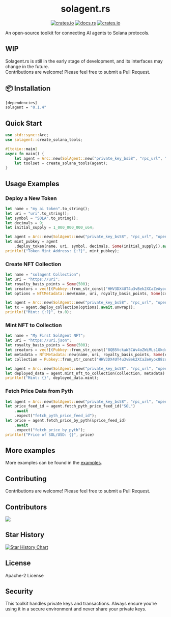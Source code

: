 <div align="center">

# solagent.rs   
  [<img alt="crates.io" src="https://img.shields.io/crates/v/solagent?style=for-the-badge&logo=rust">](https://crates.io/crates/solagent)
  [<img alt="docs.rs" src="https://img.shields.io/docsrs/solagent?style=for-the-badge&logo=docs.rs">](https://docs.rs/solagent)
  [<img alt="crates.io" src="https://img.shields.io/crates/d/solagent?style=for-the-badge&logo=rust">](https://crates.io/crates/solagent)

</div>
An open-source toolkit for connecting AI agents to Solana protocols.

## WIP
Solagent.rs is still in the early stage of development, and its interfaces may change in the future.  
Contributions are welcome! Please feel free to submit a Pull Request.


## 📦 Installation

```bash
[dependencies]
solagent = "0.1.4"
```

## Quick Start
```rust
use std::sync::Arc;
use solagent::create_solana_tools;

#[tokio::main]
async fn main() {
    let agent = Arc::new(SolAgent::new("private_key_bs58", "rpc_url", "openai_api_key"));
    let toolset = create_solana_tools(agent);
}
```

## Usage Examples
### Deploy a New Token
```rust
let name = "my ai token".to_string();
let uri = "uri".to_string();
let symbol = "SOLA".to_string();
let decimals = 9;
let initial_supply = 1_000_000_000_u64;

let agent = Arc::new(SolAgent::new("private_key_bs58", "rpc_url", "openai_api_key"));
let mint_pubkey = agent
    .deploy_token(name, uri, symbol, decimals, Some(initial_supply)).await;
println!("Token Mint Address: {:?}", mint_pubkey);
```

### Create NFT Collection
```rust
let name = "solagent Collection";
let uri = "https://uri";
let royalty_basis_points = Some(500);
let creators = vec![(Pubkey::from_str_const("HHV3DX4UT4u3vBek2XCaZeAyox88zuhWfcLRJbFx1oYt"), 100)];
let options = NftMetadata::new(name, uri, royalty_basis_points, Some(creators));

let agent = Arc::new(SolAgent::new("private_key_bs58", "rpc_url", "openai_api_key"));
let tx = agent.deploy_collection(options).await.unwrap();
println!("Mint: {:?}", tx.0);
```

### Mint NFT to Collection
```rust
let name = "My First SolAgent NFT";
let uri = "https://uri.json";
let royalty_basis_points = Some(500);
let creators = vec![(Pubkey::from_str_const("8QB5VckaW3CWv4oZWiMLs1GkdrR5pVcjarAS1U6rG6Wh"), 100)];
let metadata = NftMetadata::new(name, uri, royalty_basis_points, Some(creators));
let collection = Pubkey::from_str_const("HHV3DX4UT4u3vBek2XCaZeAyox88zuhWfcLRJbFx1oYt");

let agent = Arc::new(SolAgent::new("private_key_bs58", "rpc_url", "openai_api_key"));
let deployed_data = agent.mint_nft_to_collection(collection, metadata).await.unwrap();
println!("Mint: {}", deployed_data.mint);
```

### Fetch Price Data from Pyth
```rust
let agent = Arc::new(SolAgent::new("private_key_bs58", "rpc_url", "openai_api_key"));
let price_feed_id = agent.fetch_pyth_price_feed_id("SOL")
    .await
    .expect("fetch_pyth_price_feed_id");
let price = agent.fetch_price_by_pyth(&price_feed_id)
    .await
    .expect("fetch_price_by_pyth");
println!("Price of SOL/USD: {}", price)
```

## More examples
More examples can be found in the [examples](examples/).  

## 
## Contributing

Contributions are welcome! Please feel free to submit a Pull Request.

## Contributors

<a href="https://github.com/zTgx/solagent.rs/graphs/contributors">
  <img src="https://contrib.rocks/image?repo=zTgx/solagent.rs" />
</a>

## Star History

[![Star History Chart](https://api.star-history.com/svg?repos=zTgx/solagent.rs&type=Date)](https://star-history.com/#zTgx/solagent.rs&Date)

## License

Apache-2 License

## Security

This toolkit handles private keys and transactions. Always ensure you're using it in a secure environment and never share your private keys.
